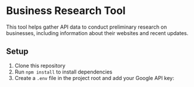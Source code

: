 # Business Research Tool

This tool helps gather API data to conduct preliminary research on businesses,
including information about their websites and recent updates.

## Setup

1. Clone this repository
2. Run `npm install` to install dependencies
3. Create a `.env` file in the project root and add your Google API key:
